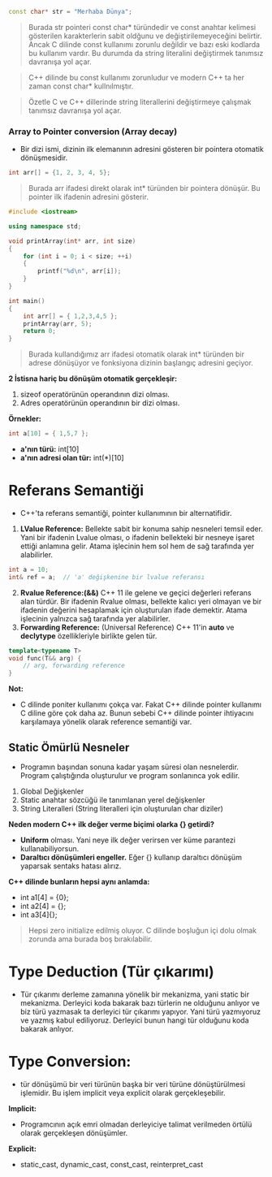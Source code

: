 ```CPP
const char* str = "Merhaba Dünya";
```
> Burada str pointeri const char* türündedir ve const anahtar kelimesi gösterilen karakterlerin sabit oldğunu ve değiştirilemeyeceğini belirtir. Ancak C dilinde const kullanımı zorunlu değildir ve bazı eski kodlarda bu kullanım vardır. Bu durumda da string literalini değiştirmek tanımsız davranışa yol açar.

> C++ dilinde bu const kullanımı zorunludur ve modern C++ ta  her zaman const char* kullnılmıştır.

> Özetle C ve C++ dillerinde string literallerini değiştirmeye çalışmak tanımsız davranışa yol açar.

### Array to Pointer conversion (Array decay)
- Bir dizi ismi, dizinin ilk elemanının adresini gösteren bir pointera otomatik dönüşmesidir.

```CPP
int arr[] = {1, 2, 3, 4, 5};
```
> Burada arr ifadesi direkt olarak int* türünden bir pointera dönüşür. Bu pointer ilk ifadenin adresini gösterir.

```CPP
#include <iostream>

using namespace std;

void printArray(int* arr, int size)
{
	for (int i = 0; i < size; ++i)
	{
		printf("%d\n", arr[i]);
	}
}

int main()
{
	int arr[] = { 1,2,3,4,5 };
	printArray(arr, 5);
	return 0;
}
```
> Burada kullandığımız arr ifadesi otomatik olarak int* türünden bir adrese dönüşüyor ve fonksiyona dizinin başlangıç adresini geçiyor.

**2 İstisna hariç bu dönüşüm otomatik gerçekleşir:**
1. sizeof operatörünün operandının dizi olması.
2. Adres operatörünün operandının bir dizi olması.

**Örnekler:**
```CPP
int a[10] = { 1,5,7 };
```
- **a'nın türü:** int[10]
- **a'nın adresi olan tür:** int(*)[10]

# Referans Semantiği

- C++'ta referans semantiği, pointer kullanımının bir alternatifidir.

1. **LValue Reference:** Bellekte sabit bir konuma sahip nesneleri temsil eder. Yani bir ifadenin Lvalue olması, o ifadenin bellekteki bir nesneye işaret ettiği anlamına gelir. Atama işlecinin hem sol hem de sağ tarafında yer alabilirler.

```CPP
int a = 10;
int& ref = a;  // 'a' değişkenine bir lvalue referansı
```
2. **Rvalue Reference:(&&)** C++ 11 ile gelene ve geçici değerleri referans alan türdür. Bir ifadenin Rvalue olması, bellekte kalıcı yeri olmayan  ve bir ifadenin değerini hesaplamak için oluşturulan ifade demektir. Atama işlecinin yalnızca sağ tarafında yer alabilirler.
3. **Forwarding Reference:** (Universal Reference) C++ 11'in **auto** ve **declytype** özellikleriyle birlikte gelen tür.

```CPP
template<typename T>
void func(T&& arg) {
    // arg, forwarding reference
}
```

**Not:**
- C dilinde poniter kullanımı çokça var. Fakat C++ dilinde  pointer kullanımı C diline göre çok daha az. Bunun sebebi C++ dilinde pointer ihtiyacını karşılamaya yönelik olarak reference semantiği var.

## Static Ömürlü Nesneler
- Programın başından sonuna kadar yaşam süresi olan nesnelerdir. Program çalıştığında oluşturulur ve program sonlanınca yok edilir.
1. Global Değişkenler
2. Static anahtar sözcüğü ile tanımlanan yerel değişkenler
3. String Literalleri (String literalleri için oluşturulan char diziler)

**Neden modern C++ ilk değer verme biçimi olarka {} getirdi?**
- **Uniform** olması. Yani neye ilk değer verirsen ver küme parantezi kullanabiliyorsun.
- **Daraltıcı dönüşümleri engeller.** Eğer {} kullanıp daraltıcı dönüşüm yaparsak sentaks hatası alırız.

**C++ dilinde bunların hepsi aynı anlamda:**
- int a1[4] = {0};
- int a2[4] = {};
- int a3[4]{};
> Hepsi zero initialize edilmiş oluyor. C dilinde boşluğun içi dolu olmak zorunda ama burada boş bırakılabilir.

# Type Deduction (Tür çıkarımı)
- Tür çıkarımı derleme zamanına yönelik bir mekanizma, yani static bir mekanizma. Derleyici koda bakarak bazı türlerin ne olduğunu anlıyor ve biz türü yazmasak ta derleyici tür çıkarımı yapıyor. Yani türü yazmıyoruz ve yazmış kabul ediliyoruz. Derleyici bunun hangi tür olduğunu koda bakarak anlıyor.

# Type Conversion:
- tür dönüşümü bir veri türünün başka bir veri türüne dönüştürülmesi işlemidir. Bu işlem implicit veya explicit olarak gerçekleşebilir.

**Implicit:**

- Programcının açık emri olmadan derleyiciye talimat verilmeden örtülü olarak gerçekleşen dönüşümler.

**Explicit:**

- static_cast, dynamic_cast, const_cast, reinterpret_cast


















